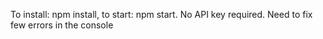 To install: npm install,
to start: npm start.
No API key required.
Need to fix few errors in the console
